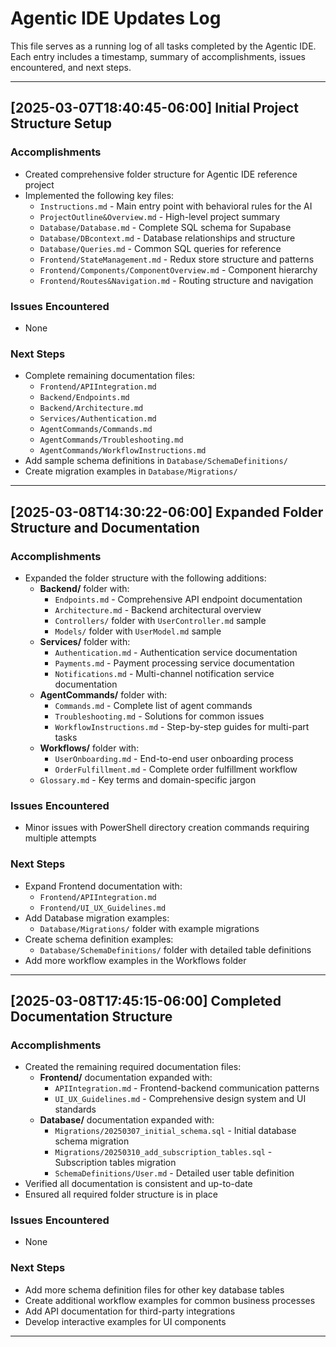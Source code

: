 # Agentic IDE Updates Log

This file serves as a running log of all tasks completed by the Agentic IDE. Each entry includes a timestamp, summary of accomplishments, issues encountered, and next steps.

---

## [2025-03-07T18:40:45-06:00] Initial Project Structure Setup

### Accomplishments
- Created comprehensive folder structure for Agentic IDE reference project
- Implemented the following key files:
  - `Instructions.md` - Main entry point with behavioral rules for the AI
  - `ProjectOutline&Overview.md` - High-level project summary
  - `Database/Database.md` - Complete SQL schema for Supabase
  - `Database/DBcontext.md` - Database relationships and structure
  - `Database/Queries.md` - Common SQL queries for reference
  - `Frontend/StateManagement.md` - Redux store structure and patterns
  - `Frontend/Components/ComponentOverview.md` - Component hierarchy
  - `Frontend/Routes&Navigation.md` - Routing structure and navigation

### Issues Encountered
- None

### Next Steps
- Complete remaining documentation files:
  - `Frontend/APIIntegration.md`
  - `Backend/Endpoints.md`
  - `Backend/Architecture.md`
  - `Services/Authentication.md`
  - `AgentCommands/Commands.md`
  - `AgentCommands/Troubleshooting.md`
  - `AgentCommands/WorkflowInstructions.md`
- Add sample schema definitions in `Database/SchemaDefinitions/`
- Create migration examples in `Database/Migrations/`

---

## [2025-03-08T14:30:22-06:00] Expanded Folder Structure and Documentation

### Accomplishments
- Expanded the folder structure with the following additions:
  - **Backend/** folder with:
    - `Endpoints.md` - Comprehensive API endpoint documentation
    - `Architecture.md` - Backend architectural overview
    - `Controllers/` folder with `UserController.md` sample
    - `Models/` folder with `UserModel.md` sample
  - **Services/** folder with:
    - `Authentication.md` - Authentication service documentation
    - `Payments.md` - Payment processing service documentation
    - `Notifications.md` - Multi-channel notification service documentation
  - **AgentCommands/** folder with:
    - `Commands.md` - Complete list of agent commands
    - `Troubleshooting.md` - Solutions for common issues
    - `WorkflowInstructions.md` - Step-by-step guides for multi-part tasks
  - **Workflows/** folder with:
    - `UserOnboarding.md` - End-to-end user onboarding process
    - `OrderFulfillment.md` - Complete order fulfillment workflow
  - `Glossary.md` - Key terms and domain-specific jargon

### Issues Encountered
- Minor issues with PowerShell directory creation commands requiring multiple attempts

### Next Steps
- Expand Frontend documentation with:
  - `Frontend/APIIntegration.md`
  - `Frontend/UI_UX_Guidelines.md`
- Add Database migration examples:
  - `Database/Migrations/` folder with example migrations
- Create schema definition examples:
  - `Database/SchemaDefinitions/` folder with detailed table definitions
- Add more workflow examples in the Workflows folder

---

## [2025-03-08T17:45:15-06:00] Completed Documentation Structure

### Accomplishments
- Created the remaining required documentation files:
  - **Frontend/** documentation expanded with:
    - `APIIntegration.md` - Frontend-backend communication patterns
    - `UI_UX_Guidelines.md` - Comprehensive design system and UI standards
  - **Database/** documentation expanded with:
    - `Migrations/20250307_initial_schema.sql` - Initial database schema migration
    - `Migrations/20250310_add_subscription_tables.sql` - Subscription tables migration
    - `SchemaDefinitions/User.md` - Detailed user table definition
- Verified all documentation is consistent and up-to-date
- Ensured all required folder structure is in place

### Issues Encountered
- None

### Next Steps
- Add more schema definition files for other key database tables
- Create additional workflow examples for common business processes
- Add API documentation for third-party integrations
- Develop interactive examples for UI components

---
